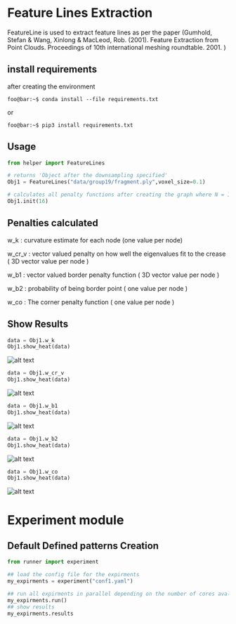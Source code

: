 # Feature Lines Extraction

FeatureLine is used to extract feature lines as per the paper (Gumhold, Stefan & Wang, Xinlong & MacLeod, Rob. (2001). Feature Extraction from Point Clouds. Proceedings of 10th international meshing roundtable. 2001. )

## install requirements
after creating the environment 

```console
foo@bar:~$ conda install --file requirements.txt
```
or 

```console
foo@bar:~$ pip3 install requirements.txt
```

## Usage

```python
from helper import FeatureLines

# returns 'Object after the downsampling specified'
Obj1 = FeatureLines("data/group19/fragment.ply",voxel_size=0.1)

# calculates all penalty functions after creating the graph where N = 16 (nearest neighbor)
Obj1.init(16)

```
## Penalties calculated
w_k : curvature estimate for each node (one value per node)

w_cr_v : vector valued penalty on how well the eigenvalues fit to the crease ( 3D vector value per node )

w_b1 : vector valued border penalty function ( 3D vector value per node )

w_b2 : probability of being border point ( one value per node )

w_co : The corner penalty function ( one value per node )

## Show Results

```python
data = Obj1.w_k
Obj1.show_heat(data)
```
![alt text](https://github.com/RePAIRProject/AAFR/blob/master/Trials/w_k.JPG)
```python
data = Obj1.w_cr_v 
Obj1.show_heat(data)
```
![alt text](https://github.com/RePAIRProject/AAFR/blob/master/Trials/w_cr.JPG)
```python
data = Obj1.w_b1
Obj1.show_heat(data)
```
![alt text](https://github.com/RePAIRProject/AAFR/blob/master/Trials/w_b1.JPG)
```python
data = Obj1.w_b2
Obj1.show_heat(data)
```
![alt text](https://github.com/RePAIRProject/AAFR/blob/master/Trials/w_b2.JPG)
```python
data = Obj1.w_co
Obj1.show_heat(data)
```
![alt text](https://github.com/RePAIRProject/AAFR/blob/master/Trials/w_co.JPG)


# Experiment module
## Default Defined patterns Creation

```python
from runner import experiment

## load the config file for the expirments 
my_expirments = experiment("conf1.yaml")

## run all expirments in parallel depending on the number of cores avaliable 
my_expirments.run()
## show results
my_expirments.results
```
